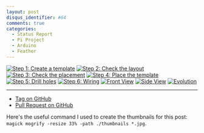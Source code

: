 ```yaml
---
layout: post
disqus_identifier: #64
comments: true
categories: 
  - Status Report
  - Pi Project
  - Arduino
  - Feather
---
```


[![Step 1: Create a template](/images/posts/2019/2019-06-30-Pi-Project-Status-Report-Day-9/thumbnails/step1_create_template.jpg)](/images/posts/2019/2019-06-30-Pi-Project-Status-Report-Day-9/step1_create_template.jpg)
[![Step 2: Check the layout](/images/posts/2019/2019-06-30-Pi-Project-Status-Report-Day-9/thumbnails/step2_check_layout.jpg)](/images/posts/2019/2019-06-30-Pi-Project-Status-Report-Day-9/step2_check_layout.jpg)
[![Step 3: Check the placement](/images/posts/2019/2019-06-30-Pi-Project-Status-Report-Day-9/thumbnails/step3_checking_placement.jpg)](/images/posts/2019/2019-06-30-Pi-Project-Status-Report-Day-9/step3_checking_placement.jpg)
[![Step 4: Place the template](/images/posts/2019/2019-06-30-Pi-Project-Status-Report-Day-9/thumbnails/step4_placing_template.jpg)](/images/posts/2019/2019-06-30-Pi-Project-Status-Report-Day-9/step4_placing_template.jpg)
[![Step 5: Drill holes](/images/posts/2019/2019-06-30-Pi-Project-Status-Report-Day-9/thumbnails/step5_holes_drilled.jpg)](/images/posts/2019/2019-06-30-Pi-Project-Status-Report-Day-9/step5_holes_drilled.jpg)
[![Step 6: Wiring](/images/posts/2019/2019-06-30-Pi-Project-Status-Report-Day-9/thumbnails/step6_wiring.jpg)](/images/posts/2019/2019-06-30-Pi-Project-Status-Report-Day-9/step6_wiring.jpg)
[![Front View](/images/posts/2019/2019-06-30-Pi-Project-Status-Report-Day-9/thumbnails/step7_front_view.jpg)](/images/posts/2019/2019-06-30-Pi-Project-Status-Report-Day-9/step7_front_view.jpg)
[![Side View](/images/posts/2019/2019-06-30-Pi-Project-Status-Report-Day-9/thumbnails/step8_side_view.jpg)](/images/posts/2019/2019-06-30-Pi-Project-Status-Report-Day-9/step8_side_view.jpg)
[![Evolution](/images/posts/2019/2019-06-30-Pi-Project-Status-Report-Day-9/thumbnails/step9_evolution.jpg)](/images/posts/2019/2019-06-30-Pi-Project-Status-Report-Day-9/step9_evolution.jpg)

---

* [Tag on GitHub](https://github.com/jquintus/PiProject/releases/tag/status9)
* [Pull Request on GitHub](https://github.com/jquintus/PiProject/pull/10)

Here's the useful command I used to create the thumbnails for this post:  `magick mogrify -resize 33% -path ./thumbnails *.jpg`.
